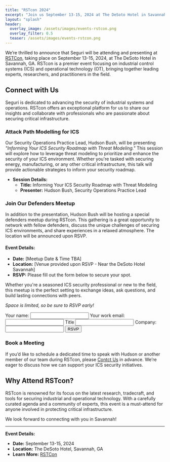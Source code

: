 ```yaml
---
title: "RSTcon 2024"
excerpt: "Join us September 13-15, 2024 at The DeSoto Hotel in Savannah, GA for RSTcon."
layout: "splash"
header:
  overlay_image: /assets/images/events-rstcon.png
  overlay_filter: 0.5
  teaser: /assets/images/events-rstcon.png
---
```


We’re thrilled to announce that Seguri will be attending and presenting at <a title="RSTCon" href="https://rstcon.org/" target="_blank">RSTCon</a>, taking place on September 13-15, 2024, at The DeSoto Hotel in Savannah, GA. RSTcon is a premier event focusing on industrial control systems (ICS) and operational technology (OT), bringing together leading experts, researchers, and practitioners in the field.

## Connect with Us

Seguri is dedicated to advancing the security of industrial systems and operations. RSTcon offers an exceptional platform for us to share our insights and collaborate with professionals who are passionate about securing critical infrastructure.

### Attack Path Modelling for ICS

Our Security Operations Practice Lead, Hudson Bush, will be presenting *"Informing Your ICS Security Roadmap with Threat Modeling."* This session will explore how to leverage threat modeling to prioritize and enhance the security of your ICS environment. Whether you're tasked with securing energy, manufacturing, or any other critical infrastructure, this talk will provide actionable strategies to inform your security roadmap.

- **Session Details:**
  - **Title:** Informing Your ICS Security Roadmap with Threat Modeling
  - **Presenter:** Hudson Bush, Security Operations Practice Lead

### Join Our Defenders Meetup

In addition to the presentation, Hudson Bush will be hosting a special defenders meetup during RSTcon. This gathering is a great opportunity to network with fellow defenders, discuss the unique challenges of securing ICS environments, and share experiences in a relaxed atmosphere. The location will be announced upon RSVP.

#### Event Details:
- **Date:** [Meetup Date & Time TBA]
- **Location:** [Venue provided upon RSVP - Near the DeSoto Hotel Savannah]
- **RSVP:** Please fill out the form below to secure your spot.

Whether you're a seasoned ICS security professional or new to the field, this meetup is the perfect setting to exchange ideas, ask questions, and build lasting connections with peers.

*Space is limited, so be sure to RSVP early!*

<form
  action="https://formspree.io/f/xblrkrbq"
  method="POST"
>
  <label>
    Your name:
    <input type="name" name="name">
  </label>
  <label>
    Your work email:
    <input type="email" name="email">
  </label>
  <label>
    Title
    <input type="title" name="title">
  </label>
  <label>
    Company:
    <input type="company" name="company">
  </label>
  <!-- your other form fields go here -->
  <button type="submit">RSVP</button>
</form>

### Book a Meeting

If you’d like to schedule a dedicated time to speak with Hudson or another member of our team during RSTcon, please <a title="Contact Seguri" href="https://seguri.io/contact/">Contct Us</a> in advance. We’re eager to discuss how we can support your ICS security initiatives.

## Why Attend RSTcon?

RSTcon is renowned for its focus on the latest research, tradecraft, and tools for securing industrial and operational technology. With a carefully curated agenda and a community of experts, this event is a must-attend for anyone involved in protecting critical infrastructure.

We look forward to connecting with you in Savannah!

---

**Event Details:**

- **Date:** September 13-15, 2024
- **Location:** The DeSoto Hotel, Savannah, GA
- **Learn More:** <a title="RSTCon" href="https://rstcon.org/" target="_blank">RSTCon</a>
